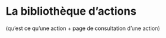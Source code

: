 # La bibliothèque d’actions 

(qu’est ce qu’une action + page de consultation d’une action)
<!--stackedit_data:
eyJoaXN0b3J5IjpbNTkyOTI5MTI0XX0=
-->
